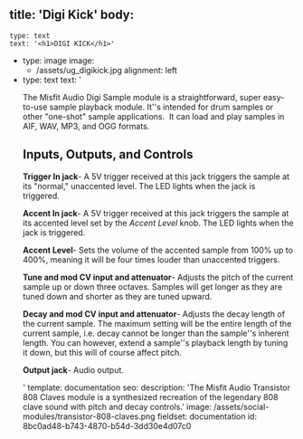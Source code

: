 title: 'Digi Kick'
body:
  -
    type: text
    text: '<h1>DIGI KICK</h1>'
  -
    type: image
    image:
      - /assets/ug_digikick.jpg
    alignment: left
  -
    type: text
    text: '<p>The Misfit Audio Digi Sample module is a straightforward, super easy-to-use sample playback module. It''s intended for drum samples or other "one-shot" sample applications.&nbsp; It can load and play samples in AIF, WAV, MP3, and OGG formats.</p><h2>Inputs, Outputs, and Controls</h2><p><strong>Trigger In jack</strong>- A 5V trigger received at this jack triggers the sample at its "normal," unaccented level. The LED lights when the jack is triggered.&nbsp;</p><p><strong>Accent In jack</strong>- A 5V trigger received at this jack triggers the sample at its accented level set by the <em>Accent Level</em> knob. The LED lights when the jack is triggered.&nbsp;</p><p><strong>Accent Level</strong>- Sets the volume of the accented sample from 100% up to 400%, meaning it will be four times louder than unaccented triggers.</p><p><strong>Tune and</strong><strong>&nbsp;mod CV input and attenuator</strong>- Adjusts the pitch of the current sample up or down three octaves. Samples will get longer as they are tuned down and shorter as they are tuned upward.&nbsp;</p><p><strong>Decay&nbsp;</strong><strong>and</strong><strong>&nbsp;mod CV input and attenuator</strong>- Adjusts the decay length of the current sample. The maximum setting will be the entire length of the current sample, i.e. decay cannot be longer than the sample''s inherent length. You can however, extend a sample''s playback length by tuning it down, but this will of course affect pitch.</p><p><strong>Output jack</strong>- Audio output.</p>'
template: documentation
seo:
  description: 'The Misfit Audio Transistor 808 Claves module is a synthesized recreation of the legendary 808 clave sound with pitch and decay controls.'
  image: /assets/social-modules/transistor-808-claves.png
fieldset: documentation
id: 8bc0ad48-b743-4870-b54d-3dd30e4d07c0
